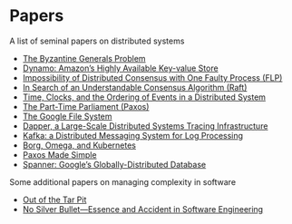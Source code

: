 # Papers

A list of seminal papers on distributed systems

- [The Byzantine Generals Problem](papers/byzantine_generals_problem.pdf)
- [Dynamo: Amazon’s Highly Available Key-value Store](papers/dynamo.pdf)
- [Impossibility of Distributed Consensus with One Faulty Process (FLP)](papers/flp_impossibility.pdf)
- [In Search of an Understandable Consensus Algorithm (Raft)](papers/raft.pdf)
- [Time, Clocks, and the Ordering of Events in a Distributed System](papers/time_clocks.pdf)
- [The Part-Time Parliament (Paxos)](papers/paxos.pdf)
- [The Google File System](papers/google_file_system.pdf)
- [Dapper, a Large-Scale Distributed Systems Tracing Infrastructure](papers/dapper.pdf)
- [Kafka: a Distributed Messaging System for Log Processing](papers/kafka.pdf)
- [Borg, Omega, and Kubernetes](papers/borg_omega_kubernetes.pdf)
- [Paxos Made Simple](papers/paxos_made_simple.pdf)
- [Spanner: Google’s Globally-Distributed Database](papers/spanner.pdf)


Some additional papers on managing complexity in software

- [Out of the Tar Pit](papers/tar_pit.pdf)
- [No Silver Bullet—Essence and Accident in Software Engineering](papers/no_silver_bullet.pdf)
